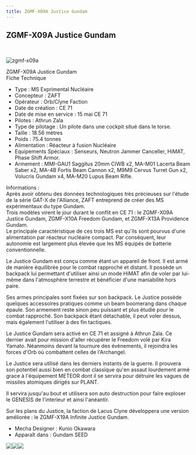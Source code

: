 ```yaml
---
title: ZGMF-X09A Justice Gundam
---
```


ZGMF-X09A Justice Gundam
------------------------

 


![zgmf-x09a](/images/stories/saga/gundamseed/mechas/zaft/zgmf-x09a.png)


ZGMF-X09A Justice Gundam  
Fiche Technique   
- Type : MS Exprimental Nucléaire  
- Concepteur : ZAFT  
- Opérateur : Orb/Clyne Faction  
- Date de création : CE 71  
- Date de mise en service : 15 mai CE 71  
- Pilotes : Athrun Zala  
- Type de pilotage : Un pilote dans une cockpit situé dans le torse.   
- Taille : 18.56 mètres  
- Poids : 75.4 tonnes  
- Alimentation : Réacteur à fusion Nucléaire  
- Equipements Spéciaux : Senseurs, Neutron Jammer Canceller, HiMAT, Phase Shift Armor.  
- Armement : MMI-GAU1 Saggitus 20mm CIWB x2, MA-M01 Lacerta Beam Saber x2, MA-4B Fortis Beam Cannon x2, M9M9 Cervus Turret Gun x2, Volucris Gundam x4, MA-M20 Lupus Beam Rifle.  
  
Informations :   
Après avoir obtenu des données technologiques très précieuses sur l'étude de la série GAT-X de l'Alliance, ZAFT entreprend de créer des MS expérimentaux du type Gundam.   
Trois modèles virent le jour durant le conflit en CE 71 : le ZGMF-X09A Justice Gundam, ZGMF-X10A Freedom Gundam, et ZGMF-X13A Providence Gundam.   
Le principale caractéristique de ces trois MS est qu'ils sont pourvus d'une alimentation par réacteur nucléaire compact. Par conséquent, leur autonomie est largement plus élevée que les MS équipés de batterie conventionnelle.   
  
Le Justice Gundam est conçu comme étant un appareil de front. Il est armé de manière équilibrée pour le combat rapproché et distant. Il possède un backpack lui permettant d'utiliser ainsi un mode HiMAT afin de voler par lui-même dans l'atmosphère terrestre et bénéficier d'une maniabilité hors paire.   
  
Ses armes principales sont fixées sur son backpack. Le Justice possède quelques accessoires pratiques comme un beam boomerang dans chaque épaule. Son armement reste sinon peu puissant et plus étudié pour le combat rapproché. Son backpack étant détachable, il peut voler dessus, mais également l'utiliser à des fin tactiques.   
  
Le Justice Gundam sera activé en CE 71 et assigné à Athrun Zala. Ce dernier avait pour mission d'aller récupérer le Freedom volé par Kira Yamato. Néanmoins devant la tournure des évènements, il rejoindra les forces d'Orb où combattent celles de l'Archangel.   
  
Le Justice sera utilisé dans les derniers instants de la guerre. Il prouvera son potentiel aussi bien en combat classique qu'en assaut lourdement armé grace à l'équipement METEOR dont il se servira pour détruire les vagues de missiles atomiques dirigés sur PLANT.   
  
Il servira jusqu'au bout et utilisera son auto destruction pour faire exploser le GENESIS de l'interieur et ainsi l'anéantir.   
  
Sur les plans du Justice, la faction de Lacus Clyne développera une version améliorée : le ZGMF-X19A Infinite Justice Gundam.   
  
  
- Mecha Designer : Kunio Okawara  
- Apparaît dans : Gundam SEED


![](/images/stories/saga/gundamseed/images/gundamjustice/justice03.jpg)![](/images/stories/saga/gundamseed/images/gundamjustice/justice08.jpg)![](/images/stories/saga/gundamseed/images/gundamjustice/justice14.jpg)

